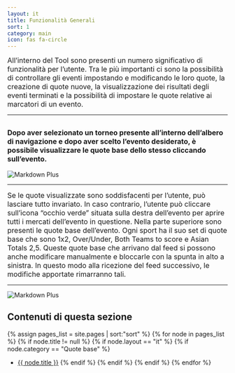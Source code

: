 ```yaml
---
layout: it
title: Funzionalità Generali
sort: 1
category: main
icon: fas fa-circle
---
```

<p class="message">
   
</p>


<font size="3">All’interno del Tool sono presenti un numero significativo di funzionalità per l’utente. Tra le più importanti ci sono la possibilità di controllare gli eventi impostando e modificando le loro quote, la creazione di quote nuove, la visualizzazione dei risultati degli eventi terminati e la possibilità di impostare le quote relative ai marcatori di un evento.</font>

---


 <font size="3">Dopo aver selezionato un torneo presente all’interno dell’albero di navigazione e dopo aver scelto l’evento desiderato, è possibile visualizzare le quote base dello stesso cliccando sull’evento.</font>
---
![Markdown Plus]({{site.baseurl}}/public/images/gestione-quote/quote-base-one.png)

---

 <font size="3">Se le quote visualizzate sono soddisfacenti per l’utente, può lasciare tutto invariato. In caso contrario, l’utente può cliccare sull’icona “occhio verde” situata sulla destra dell’evento per aprire tutti i mercati dell’evento in questione. Nella parte superiore sono presenti le quote base dell’evento. Ogni sport ha il suo set di quote base che sono 1x2, Over/Under, Both Teams to score e Asian Totals 2,5. Queste quote base che arrivano dal feed si possono anche modificare manualmente e bloccarle con la spunta in alto a sinistra. In questo modo alla ricezione del feed successivo, le modifiche apportate rimarranno tali.</font>

---

![Markdown Plus](http://10.10.3.166/images/f/fd/Oam-tool-quote-base.png)



## Contenuti di questa sezione

{% assign pages_list = site.pages | sort:"sort" %}
    {% for node in pages_list %}
    {% if node.title != null %}
    {% if node.layout == "it" %}
    {% if node.category == "Quote base" %}
  * <a class="link-detail"
      href="{{site.baseurl}}{{ node.url }}">{{ node.title }}</a>
    {% endif %}
    {% endif %}
    {% endif %}
    {% endfor %}